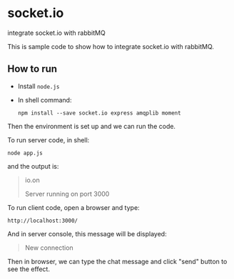 # socket.io
integrate socket.io with rabbitMQ

This is sample code to show how to integrate socket.io with rabbitMQ.

## How to run

* Install `node.js`
* In shell command:

  `npm install --save socket.io express amqplib moment`

Then the environment is set up and we can run the code.

To run server code, in shell:

`node app.js`

and the output is:

> io.on
>
> Server running on port 3000

To run client code, open a browser and type:

`http://localhost:3000/`

And in server console, this message will be displayed:

>New connection

Then in browser, we can type the chat message and click "send" button to see the effect.
